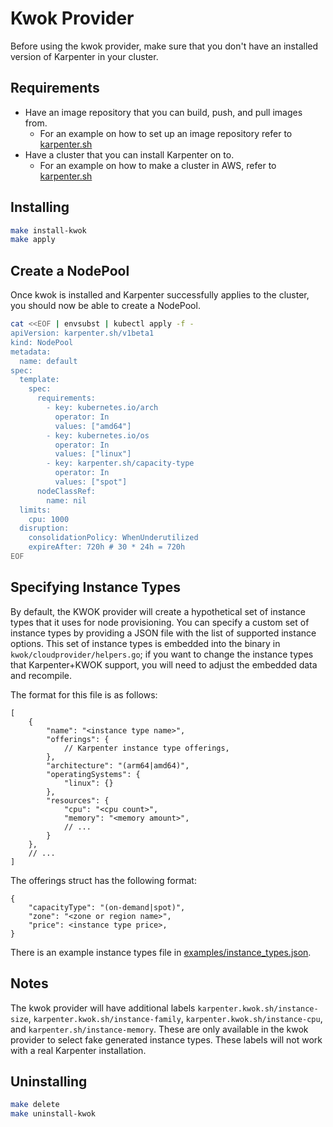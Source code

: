 # Kwok Provider

Before using the kwok provider, make sure that you don't have an installed version of Karpenter in your cluster.

## Requirements
- Have an image repository that you can build, push, and pull images from.
  - For an example on how to set up an image repository refer to [karpenter.sh](https://karpenter.sh/docs/contributing/development-guide/#environment-specific-setup)
- Have a cluster that you can install Karpenter on to.
  - For an example on how to make a cluster in AWS, refer to [karpenter.sh](https://karpenter.sh/docs/getting-started/getting-started-with-karpenter/)

## Installing
```bash
make install-kwok
make apply
```

## Create a NodePool

Once kwok is installed and Karpenter successfully applies to the cluster, you should now be able to create a NodePool.

```bash
cat <<EOF | envsubst | kubectl apply -f -
apiVersion: karpenter.sh/v1beta1
kind: NodePool
metadata:
  name: default
spec:
  template:
    spec:
      requirements:
        - key: kubernetes.io/arch
          operator: In
          values: ["amd64"]
        - key: kubernetes.io/os
          operator: In
          values: ["linux"]
        - key: karpenter.sh/capacity-type
          operator: In
          values: ["spot"]
      nodeClassRef:
        name: nil
  limits:
    cpu: 1000
  disruption:
    consolidationPolicy: WhenUnderutilized
    expireAfter: 720h # 30 * 24h = 720h
EOF
```

## Specifying Instance Types

By default, the KWOK provider will create a hypothetical set of instance types that it uses for node provisioning.  You
can specify a custom set of instance types by providing a JSON file with the list of supported instance options.
This set of instance types is embedded into the binary in `kwok/cloudprovider/helpers.go`; if you want to change the
instance types that Karpenter+KWOK support, you will need to adjust the embedded data and recompile.

The format for this file is as follows:

```
[
    {
        "name": "<instance type name>",
        "offerings": {
            // Karpenter instance type offerings,
        },
        "architecture": "(arm64|amd64)",
        "operatingSystems": {
            "linux": {}
        },
        "resources": {
            "cpu": "<cpu count>",
            "memory": "<memory amount>",
            // ...
        }
    },
    // ...
]
```

The offerings struct has the following format:

```
{
    "capacityType": "(on-demand|spot)",
    "zone": "<zone or region name>",
    "price": <instance type price>,
}
```

There is an example instance types file in [examples/instance\_types.json](examples/instance_types.json).

## Notes
The kwok provider will have additional labels `karpenter.kwok.sh/instance-size`, `karpenter.kwok.sh/instance-family`,
`karpenter.kwok.sh/instance-cpu`, and `karpenter.sh/instance-memory`. These are only available in the kwok provider to
select fake generated instance types. These labels will not work with a real Karpenter installation.

## Uninstalling
```bash
make delete
make uninstall-kwok
```
